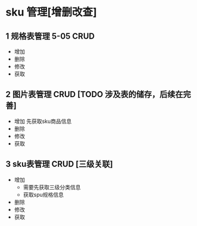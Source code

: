 # sku 管理[增删改查]

## 1 规格表管理 5-05 CRUD
  - 增加
  - 删除
  - 修改
  - 获取

## 2 图片表管理 CRUD [TODO 涉及表的储存，后续在完善]
  - 增加 先获取sku商品信息
  - 删除
  - 修改
  - 获取

## 3 sku表管理 CRUD [三级关联]
  - 增加
    + 需要先获取三级分类信息
    + 获取spu规格信息
  - 删除
  - 修改
  - 获取